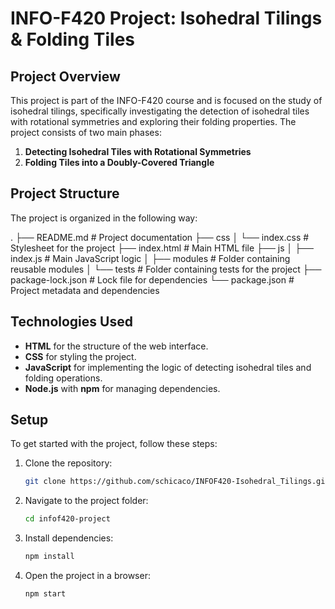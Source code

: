 # INFO-F420 Project: Isohedral Tilings & Folding Tiles

## Project Overview

This project is part of the INFO-F420 course and is focused on the study of isohedral tilings, specifically investigating the detection of isohedral tiles with rotational symmetries and exploring their folding properties. The project consists of two main phases:

1. **Detecting Isohedral Tiles with Rotational Symmetries**
2. **Folding Tiles into a Doubly-Covered Triangle**

## Project Structure

The project is organized in the following way:

.
├── README.md           # Project documentation
├── css
│   └── index.css       # Stylesheet for the project
├── index.html          # Main HTML file
├── js
│   ├── index.js        # Main JavaScript logic
│   ├── modules         # Folder containing reusable modules
│   └── tests           # Folder containing tests for the project
├── package-lock.json   # Lock file for dependencies
└── package.json        # Project metadata and dependencies

## Technologies Used

- **HTML** for the structure of the web interface.
- **CSS** for styling the project.
- **JavaScript** for implementing the logic of detecting isohedral tiles and folding operations.
- **Node.js** with **npm** for managing dependencies.

## Setup

To get started with the project, follow these steps:

1. Clone the repository:

   ```bash
   git clone https://github.com/schicaco/INFOF420-Isohedral_Tilings.git
   ```

2.	Navigate to the project folder:

    ```bash
    cd infof420-project
    ```


3.	Install dependencies:

    ```bash
    npm install
    ```


4.	Open the project in a browser:

    ```bash
    npm start
    ```

